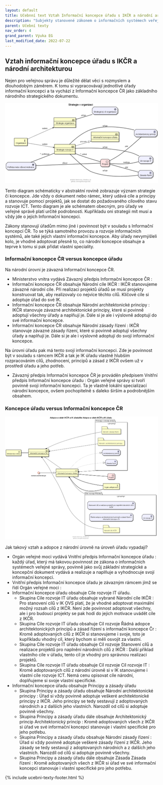 ```yaml
---
layout: default
title: Učebnní text Vztah Informační koncepce úřadu s IKČR a národní architekturou
description: "Subjekty stanovené zákonem o informačních systémech veřejné správy musí mít svoji Informační koncepci OVS nebo-li Informační koncepci úřadu. Na národní úrovni je ale závazná Informační koncepce ČR. Jaký mají mezi sebou vztah a jak se úřad má chovat k národní IK při tvorbě svojí koncepce"
parent: Učební texty
nav_order: 4
grand_parent: Výuka EG
last_modified_date: 2022-07-22
---
```





## Vztah informační koncepce úřadu s IKČR a národní architekturou

Nejen pro veřejnou správu je důležité dělat věci s rozmyslem a dlouhodobým záměrem. K tomu si vypracovávají jednotlivé úřady informační koncepci a ta vychází z Informační koncepce ČR jako základního národního strategického dokumentu.

![Strategie v organizaci a její význam, Zdroj: Učební texty EGOVedu - EGdílna](https://github.com/egdilna/egovedu/raw/main/diagramy/metamodely/strategie.png)

Tento diagram schématicky v abstraktní rovině zobrazuje význam strategie či koncepce. Jde vždy o dokument nebo rámec, který udává cíle a principy a stanovuje pomocí projektů, jak se dostat do požadovaného cílového stavu rozvoje ICT. Tento diagram je ale schématem obecným, pro úřady ve veřejné správě platí určité podrobnosti. Kupříkladu oni strategii mít musí a vždy jde o jejich Informační koncepci.

Zákony stanovují úřadům mimo jiné i povinnost být v souladu s Informační koncepcí ČR. To se týká samotného provozu a rozvoje informačních systémů, ale také jejich vlastní informační koncepce. Aby úřady nevymýšleli kolo, je vhodné adoptovat přesně to, co národní koncepce obsahuje a teprve k tomu si pak přidat vlastní speciality.

### Informační koncepce ČR versus  koncepce úřadu

Na národní úrovni je závazná Informační koncepce ČR.

* Ministerstvo vnitra vydává Závazný předpis Informační koncepce ČR :
* Informační koncepce ČR obsahuje  Národní cíle IKČR  : IKČR stanovujeme závazné národní cíle. Při realizaci projektů úřadů se musí projekty konstruovat tak, aby realizovaly co nejvíce těchto cílů. Klíčové cíle si adoptuje úřad do své IK.
* Informační koncepce ČR obsahuje  Národní  architektonické principy : IKČR stanovuje závazné architektonické principy, které si povinně adoptují všechny úřady a naplňují je. Dále si je ale i výslovně adoptují do své informační koncepce.
* Informační koncepce ČR obsahuje  Národní  zásady řízení : IKČR stanovuje závazné zásady řízení, které si povinně adoptují všechny úřady a naplňují je. Dále si je ale i výslovně adoptují do svojí informační koncepce.

Na úrovni úřadu pak má tento svojí informační koncepci. Zde je povinnost být v souladu s rámcem IKČR a tak je IK úřadu vlastně hlubším rozpracováním cílů, zhodnocení, principů a zásad z IKČR ovšem už v prostředí úřadu a jeho potřeb.

* Závazný předpis Informační koncepce ČR je prováděn předpisem Vnitřní předpis Informační koncepce úřadu : Orgán veřejné správy si tvoří povinně svoji informační koncepci. Ta je vlastně lokální specializací národní koncepce, ovšem pochopitelně s daleko širším a podrobnějším obsahem.

### Koncepce úřadu versus Informační koncepce ČR



![Vztah IKČR a IK úřadu, Zdroj: Učební texty EGOVedu - EGdílna](https://github.com/egdilna/egovedu/raw/main/diagramy/metamodely/prehledikovsadopceikcr.png)

Jak takový vztah a adopce z národní úrovně na úroveň úřadu vypadají?

* Orgán veřejné moci vydává Vnitřní předpis Informační koncepce úřadu :  každý úřad, který má takovou povinnost ze zákona o informačních systémech veřejné správy, povinně jako svůj základní strategické a koncepční dokument vydává a realizuje a naplňuje a vyhodnocuje svojí informační koncepci.
* Vnitřní předpis Informační koncepce úřadu je závazným rámcem jímž se řídí  Orgán veřejné moci :
* Informační koncepce úřadu obsahuje  Cíle rozvoje IT úřadu.
  * Skupina Cíle rozvoje IT úřadu obsahuje vybrané Národní cíle IKČR  : Pro stanovení cílů v IK OVS platí, že je vhodné adoptovat maximální možný rozsah cílů z IKČR. Není zde povinnost adoptovat všechny, ale i pro budoucí projekty se pak hodí do jejich motivace uvádět cíle z IKČR.
  * Skupina Cíle rozvoje IT úřadu obsahuje Cíl rozvoje Řádná adopce architektonických principů a zásad řízení s informační koncepce Čr : Kromě adoptovaných cílů z IKČR si stanovujeme i svoje, toto je kupříkladu vhodný cíl, který bychom si měli osvojit za vlastní.
  * Skupina Cíle rozvoje IT úřadu obsahuje Cíl rozvoje Stanovení cílů a realizace projektů pro naplnění národních cílů z IKČR : Další příklad vlastního cíle v úřadu, tento cíl je vhodný pro správnou realizaci projektů.
  * Skupina Cíle rozvoje IT úřadu obsahuje Cíl rozvoje Cíl rozvoje IT : Kromě adoptovaných cílů z národní úrovně si v IK stanovujeme i vlastní cíle rozvoje ICT. Nemá cenu opisovat cíle národní, doplňujeme si svoje vlastní specifické.
* Informační koncepce úřadu obsahuje  Principy a zásady úřadu
  * Skupina Principy a zásady úřadu obsahuje  Národní  architektonické principy : Úřad si vždy povinně adoptuje veškeré architektonické principy z IKČR. Jeho principy se tedy sestavují z adoptovaných národních a z dalších jeho vlastních. Narozdíl od cílů si adoptuje povinně všechny.
  * Skupina Principy a zásady úřadu dále obsahuje Architektonický princip Architektonický princip : Kromě adoptovaných všech z IKČR si úřad ve své informační koncepci stanovuje i vlastní specifické pro jeho potřebu.
  * Skupina Principy a zásady úřadu obsahuje  Národní  zásady řízení : Úřad si vždy povinně adoptuje veškeré zásady řízení z IKČR. Jeho zásady se tedy sestavují z adoptovaných národních a z dalších jeho vlastních. Narozdíl od cílů si adoptuje povinně všechny.
  * Skupina Principy a zásady úřadu dále obsahuje Zásada Zásada řízení : Kromě adoptovaných všech z IKČR si úřad ve své informační koncepci stanovuje i vlastní specifické pro jeho potřebu.

{% include ucebni-texty-footer.html %}